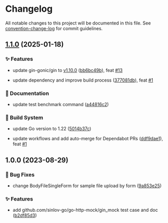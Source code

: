 # Changelog

All notable changes to this project will be documented in this file. See [convention-change-log](https://github.com/convention-change/convention-change-log) for commit guidelines.

## [1.1.0](https://github.com/sinlov-go/go-http-mock/compare/1.0.0...v1.1.0) (2025-01-18)

### ✨ Features

* update gin-gonic/gin to [v1.10.0](https://github.com/gin-gonic/gin/releases/tag/v1.10.0) ([bb6bc49b](https://github.com/sinlov-go/go-http-mock/commit/bb6bc49b1001dd50ac3b09f4d8421b465c4a0035)), feat [#13](https://github.com/sinlov-go/go-http-mock/issues/13)

* update dependency and improve build process ([377081db](https://github.com/sinlov-go/go-http-mock/commit/377081db658f42f4fd5177b6bfc6c868b55d2b4f)), feat [#1](https://github.com/sinlov-go/go-http-mock/issues/1)

### 📝 Documentation

* update test benchmark command ([a44816c2](https://github.com/sinlov-go/go-http-mock/commit/a44816c2d61521f1766f8061bbbd3905a0c27401))

### 👷‍ Build System

* update Go version to 1.22 ([5014b37c](https://github.com/sinlov-go/go-http-mock/commit/5014b37cc1808f00e05af775d871ad11985327c1))

* update workflows and add auto-merge for Dependabot PRs ([ddf9dae1](https://github.com/sinlov-go/go-http-mock/commit/ddf9dae17364c8b291587913d023508f4ef2cae1)), feat [#1](https://github.com/sinlov-go/go-http-mock/issues/1)

## 1.0.0 (2023-08-29)

### 🐛 Bug Fixes

* change BodyFileSingleForm for sample file upload by form ([9a853e25](https://github.com/sinlov-go/go-http-mock/commit/9a853e259e22102f772b64f01ceb17e44ae4f61e))

### ✨ Features

* add github.com/sinlov-go/go-http-mock/gin_mock test case and doc ([b2df85d3](https://github.com/sinlov-go/go-http-mock/commit/b2df85d35bfae463762b372c720928d1ad95f532))
